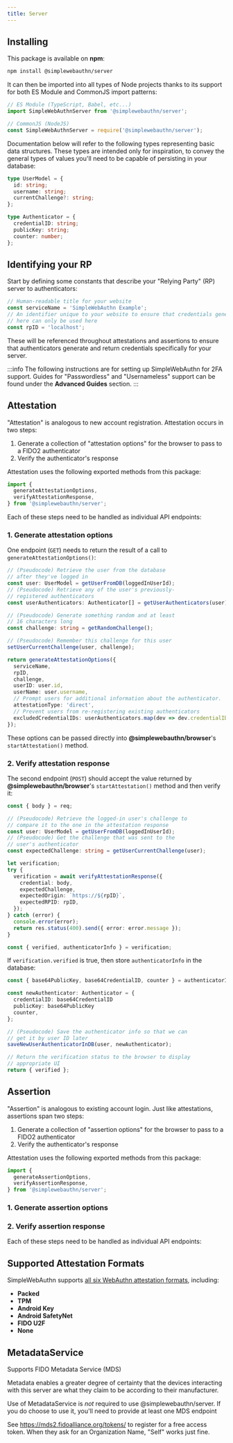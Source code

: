 ```yaml
---
title: Server
---
```


## Installing

This package is available on **npm**:

```bash
npm install @simplewebauthn/server
```

It can then be imported into all types of Node projects thanks to its support for both ES Module and CommonJS import patterns:

```ts
// ES Module (TypeScript, Babel, etc...)
import SimpleWebAuthnServer from '@simplewebauthn/server';

// CommonJS (NodeJS)
const SimpleWebAuthnServer = require('@simplewebauthn/server');
```

Documentation below will refer to the following types representing basic data structures. These types are intended only for inspiration, to convey the general types of values you'll need to be capable of persisting in your database:

```ts
type UserModel = {
  id: string;
  username: string;
  currentChallenge?: string;
};

type Authenticator = {
  credentialID: string;
  publicKey: string;
  counter: number;
};
```

## Identifying your RP

Start by defining some constants that describe your "Relying Party" (RP) server to authenticators:

```js
// Human-readable title for your website
const serviceName = 'SimpleWebAuthn Example';
// An identifier unique to your website to ensure that credentials generated
// here can only be used here
const rpID = 'localhost';
```

These will be referenced throughout attestations and assertions to ensure that authenticators generate and return credentials specifically for your server.

:::info
The following instructions are for setting up SimpleWebAuthn for 2FA support. Guides for "Passwordless"
and "Usernameless" support can be found under the **Advanced Guides** section.
:::

## Attestation

"Attestation" is analogous to new account registration. Attestation occurs in two steps:

1. Generate a collection of "attestation options" for the browser to pass to a FIDO2 authenticator
2. Verify the authenticator's response

Attestation uses the following exported methods from this package:

```ts
import {
  generateAttestationOptions,
  verifyAttestationResponse,
} from '@simplewebauthn/server';
```

Each of these steps need to be handled as individual API endpoints:

### 1. Generate attestation options

One endpoint (`GET`) needs to return the result of a call to `generateAttestationOptions()`:

```ts
// (Pseudocode) Retrieve the user from the database
// after they've logged in
const user: UserModel = getUserFromDB(loggedInUserId);
// (Pseudocode) Retrieve any of the user's previously-
// registered authenticators
const userAuthenticators: Authenticator[] = getUserAuthenticators(user);

// (Pseudocode) Generate something random and at least
// 16 characters long
const challenge: string = getRandomChallenge();

// (Pseudocode) Remember this challenge for this user
setUserCurrentChallenge(user, challenge);

return generateAttestationOptions({
  serviceName,
  rpID,
  challenge,
  userID: user.id,
  userName: user.username,
  // Prompt users for additional information about the authenticator.
  attestationType: 'direct',
  // Prevent users from re-registering existing authenticators
  excludedCredentialIDs: userAuthenticators.map(dev => dev.credentialID),
});
```

These options can be passed directly into **@simplewebauthn/browser**'s `startAttestation()` method.

### 2. Verify attestation response

The second endpoint (`POST`) should accept the value returned by **@simplewebauthn/browser**'s `startAttestation()` method and then verify it:

```ts
const { body } = req;

// (Pseudocode) Retrieve the logged-in user's challenge to
// compare it to the one in the attestation response
const user: UserModel = getUserFromDB(loggedInUserId);
// (Pseudocode) Get the challenge that was sent to the
// user's authenticator
const expectedChallenge: string = getUserCurrentChallenge(user);

let verification;
try {
  verification = await verifyAttestationResponse({
    credential: body,
    expectedChallenge,
    expectedOrigin: `https://${rpID}`,
    expectedRPID: rpID,
  });
} catch (error) {
  console.error(error);
  return res.status(400).send({ error: error.message });
}

const { verified, authenticatorInfo } = verification;
```

If `verification.verified` is true, then store `authenticatorInfo` in the database:

```ts
const { base64PublicKey, base64CredentialID, counter } = authenticatorInfo;

const newAuthenticator: Authenticator = {
  credentialID: base64CredentialID
  publicKey: base64PublicKey
  counter,
};

// (Pseudocode) Save the authenticator info so that we can
// get it by user ID later
saveNewUserAuthenticatorInDB(user, newAuthenticator);

// Return the verification status to the browser to display
// appropriate UI
return { verified };
```

## Assertion

"Assertion" is analogous to existing account login. Just like attestations, assertions span two steps:

1. Generate a collection of "assertion options" for the browser to pass to a FIDO2 authenticator
2. Verify the authenticator's response

Attestation uses the following exported methods from this package:

```ts
import {
  generateAssertionOptions,
  verifyAssertionResponse,
} from '@simplewebauthn/server';
```

### 1. Generate assertion options

### 2. Verify assertion response

Each of these steps need to be handled as individual API endpoints:

## Supported Attestation Formats

SimpleWebAuthn supports [all six WebAuthn attestation formats](https://w3c.github.io/webauthn/#sctn-defined-attestation-formats), including:

- **Packed**
- **TPM**
- **Android Key**
- **Android SafetyNet**
- **FIDO U2F**
- **None**

## MetadataService

Supports FIDO Metadata Service (MDS)

Metadata enables a greater degree of certainty that the devices interacting with this server are
what they claim to be according to their manufacturer.

Use of MetadataService is _not_ required to use @simplewebauthn/server. If you do choose to use
it, you'll need to provide at least one MDS endpoint

See https://mds2.fidoalliance.org/tokens/ to register for a free access token. When they ask for
an Organization Name, "Self" works just fine.
